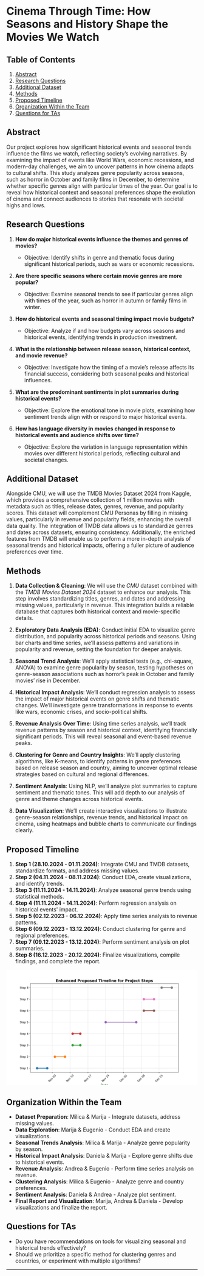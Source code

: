 # **Cinema Through Time: How Seasons and History Shape the Movies We Watch**

## **Table of Contents**
1. [Abstract](#abstract)  
2. [Research Questions](#research-questions)  
3. [Additional Dataset](#Additional-Datasets)  
4. [Methods](#methods)  
5. [Proposed Timeline](#proposed-timeline)  
6. [Organization Within the Team](#organization-within-the-team)  
7. [Questions for TAs](#questions-for-tas) 

## **Abstract**
Our project explores how significant historical events and seasonal trends influence the films we watch, reflecting society’s evolving narratives. By examining the impact of events like World Wars, economic recessions, and modern-day challenges, we aim to uncover patterns in how cinema adapts to cultural shifts. This study analyzes genre popularity across seasons, such as horror in October and family films in December, to determine whether specific genres align with particular times of the year. Our goal is to reveal how historical context and seasonal preferences shape the evolution of cinema and connect audiences to stories that resonate with societal highs and lows.

## **Research Questions**

1. **How do major historical events influence the themes and genres of movies?**
   - Objective: Identify shifts in genre and thematic focus during significant historical periods, such as wars or economic recessions.

2. **Are there specific seasons where certain movie genres are more popular?**
   - Objective: Examine seasonal trends to see if particular genres align with times of the year, such as horror in autumn or family films in winter.

3. **How do historical events and seasonal timing impact movie budgets?**
   - Objective: Analyze if and how budgets vary across seasons and historical events, identifying trends in production investment.

4. **What is the relationship between release season, historical context, and movie revenue?**
   - Objective: Investigate how the timing of a movie’s release affects its financial success, considering both seasonal peaks and historical influences.

5. **What are the predominant sentiments in plot summaries during historical events?**
   - Objective: Explore the emotional tone in movie plots, examining how sentiment trends align with or respond to major historical events.

6. **How has language diversity in movies changed in response to historical events and audience shifts over time?**
   - Objective: Explore the variation in language representation within movies over different historical periods, reflecting cultural and societal changes.

## **Additional Dataset**

Alongside CMU, we will use the TMDB Movies Dataset 2024 from Kaggle, which provides a comprehensive collection of 1 million movies with metadata such as titles, release dates, genres, revenue, and popularity scores. This dataset will complement CMU Personas by filling in missing values, particularly in revenue and popularity fields, enhancing the overall data quality. The integration of TMDB data allows us to standardize genres and dates across datasets, ensuring consistency. Additionally, the enriched features from TMDB will enable us to perform a more in-depth analysis of seasonal trends and historical impacts, offering a fuller picture of audience preferences over time.

## **Methods**

1. **Data Collection & Cleaning**: We will use the *CMU* dataset combined with the *TMDB Movies Dataset 2024* dataset to enhance our analysis. This step involves standardizing titles, genres, and dates and addressing missing values, particularly in revenue. This integration builds a reliable database that captures both historical context and movie-specific details.

2. **Exploratory Data Analysis (EDA)**: Conduct initial EDA to visualize genre distribution, and popularity across historical periods and seasons. Using bar charts and time series, we’ll assess patterns and variations in popularity and revenue, setting the foundation for deeper analysis.

3. **Seasonal Trend Analysis**: We’ll apply statistical tests (e.g., chi-square, ANOVA) to examine genre popularity by season, testing hypotheses on genre-season associations such as horror’s peak in October and family movies’ rise in December.

4. **Historical Impact Analysis**: We’ll conduct regression analysis to assess the impact of major historical events on genre shifts and thematic changes. We’ll investigate genre transformations in response to events like wars, economic crises, and socio-political shifts.

5. **Revenue Analysis Over Time**: Using time series analysis, we’ll track revenue patterns by season and historical context, identifying financially significant periods. This will reveal seasonal and event-based revenue peaks.

6. **Clustering for Genre and Country Insights**: We’ll apply clustering algorithms, like K-means, to identify patterns in genre preferences based on release season and country, aiming to uncover optimal release strategies based on cultural and regional differences.

7. **Sentiment Analysis**: Using NLP, we’ll analyze plot summaries to capture sentiment and thematic tones. This will add depth to our analysis of genre and theme changes across historical events.

8. **Data Visualization**: We’ll create interactive visualizations to illustrate genre-season relationships, revenue trends, and historical impact on cinema, using heatmaps and bubble charts to communicate our findings clearly.


## **Proposed Timeline**

1. **Step 1 (28.10.2024 - 01.11.2024)**: Integrate CMU and TMDB datasets, standardize formats, and address missing values.
2. **Step 2 (04.11.2024 - 08.11.2024)**: Conduct EDA, create visualizations, and identify trends.
3. **Step 3 (11.11.2024 - 14.11.2024)**: Analyze seasonal genre trends using statistical methods.
4. **Step 4 (11.11.2024 - 14.11.2024)**: Perform regression analysis on historical events' impact.
5. **Step 5 (02.12.2023 - 06.12.2024)**: Apply time series analysis to revenue patterns.
6. **Step 6 (09.12.2023 - 13.12.2024)**: Conduct clustering for genre and regional preferences.
7. **Step 7 (09.12.2023 - 13.12.2024)**: Perform sentiment analysis on plot summaries.
8. **Step 8 (16.12.2023 - 20.12.2024)**: Finalize visualizations, compile findings, and complete the report.

![Proposed Timeline](src/media/timeline_chart.png)

## **Organization Within the Team**

- **Dataset Preparation**: Milica & Marija - Integrate datasets, address missing values.
- **Data Exploration**: Marija & Eugenio - Conduct EDA and create visualizations.
- **Seasonal Trends Analysis**: Milica & Marija - Analyze genre popularity by season.
- **Historical Impact Analysis**: Daniela & Marija - Explore genre shifts due to historical events.
- **Revenue Analysis**: Andrea & Eugenio - Perform time series analysis on revenue.
- **Clustering Analysis**: Milica & Eugenio - Analyze genre and country preferences.
- **Sentiment Analysis**: Daniela & Andrea - Analyze plot sentiment.
- **Final Report and Visualization**: Marija, Andrea & Daniela - Develop visualizations and finalize the report.

## **Questions for TAs**  
- Do you have recommendations on tools for visualizing seasonal and historical trends effectively?  
- Should we prioritize a specific method for clustering genres and countries, or experiment with multiple algorithms? 

---

